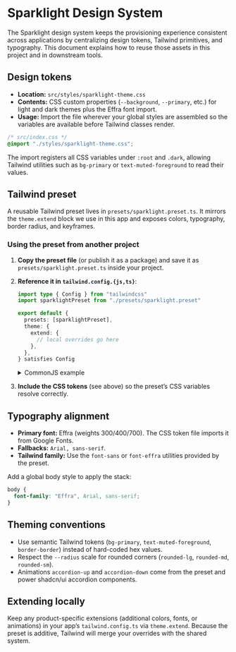 # Sparklight Design System

The Sparklight design system keeps the provisioning experience consistent across applications by centralizing design tokens, Tailwind primitives, and typography. This document explains how to reuse those assets in this project and in downstream tools.

## Design tokens

- **Location:** `src/styles/sparklight-theme.css`
- **Contents:** CSS custom properties (`--background`, `--primary`, etc.) for light and dark themes plus the Effra font import.
- **Usage:** Import the file wherever your global styles are assembled so the variables are available before Tailwind classes render.

```css
/* src/index.css */
@import "./styles/sparklight-theme.css";
```

The import registers all CSS variables under `:root` and `.dark`, allowing Tailwind utilities such as `bg-primary` or `text-muted-foreground` to read their values.

## Tailwind preset

A reusable Tailwind preset lives in `presets/sparklight.preset.ts`. It mirrors the `theme.extend` block we use in this app and exposes colors, typography, border radius, and keyframes.

### Using the preset from another project

1. **Copy the preset file** (or publish it as a package) and save it as `presets/sparklight.preset.ts` inside your project.
2. **Reference it in `tailwind.config.{js,ts}`**:

   ```ts
   import type { Config } from "tailwindcss"
   import sparklightPreset from "./presets/sparklight.preset"

   export default {
     presets: [sparklightPreset],
     theme: {
       extend: {
         // local overrides go here
       },
     },
   } satisfies Config
   ```

   <details>
   <summary>CommonJS example</summary>

   ```js
   module.exports = {
     presets: [require("./presets/sparklight.preset")],
   }
   ```
   </details>

3. **Include the CSS tokens** (see above) so the preset’s CSS variables resolve correctly.

## Typography alignment

- **Primary font:** Effra (weights 300/400/700). The CSS token file imports it from Google Fonts.
- **Fallbacks:** `Arial, sans-serif`.
- **Tailwind family:** Use the `font-sans` or `font-effra` utilities provided by the preset.

Add a global body style to apply the stack:

```css
body {
  font-family: "Effra", Arial, sans-serif;
}
```

## Theming conventions

- Use semantic Tailwind tokens (`bg-primary`, `text-muted-foreground`, `border-border`) instead of hard-coded hex values.
- Respect the `--radius` scale for rounded corners (`rounded-lg`, `rounded-md`, `rounded-sm`).
- Animations `accordion-up` and `accordion-down` come from the preset and power shadcn/ui accordion components.

## Extending locally

Keep any product-specific extensions (additional colors, fonts, or animations) in your app’s `tailwind.config.ts` via `theme.extend`. Because the preset is additive, Tailwind will merge your overrides with the shared system.
